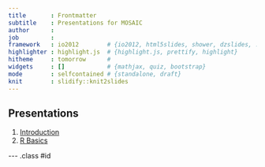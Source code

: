 ```yaml
---
title       : Frontmatter
subtitle    : Presentations for MOSAIC
author      : 
job         : 
framework   : io2012        # {io2012, html5slides, shower, dzslides, ...}
highlighter : highlight.js  # {highlight.js, prettify, highlight}
hitheme     : tomorrow      # 
widgets     : []            # {mathjax, quiz, bootstrap}
mode        : selfcontained # {standalone, draft}
knit        : slidify::knit2slides
---
```


## Presentations

1. [Introduction](01-introduction/index.html)
2. [R Basics](02-R_basics/index.html)

--- .class #id 





